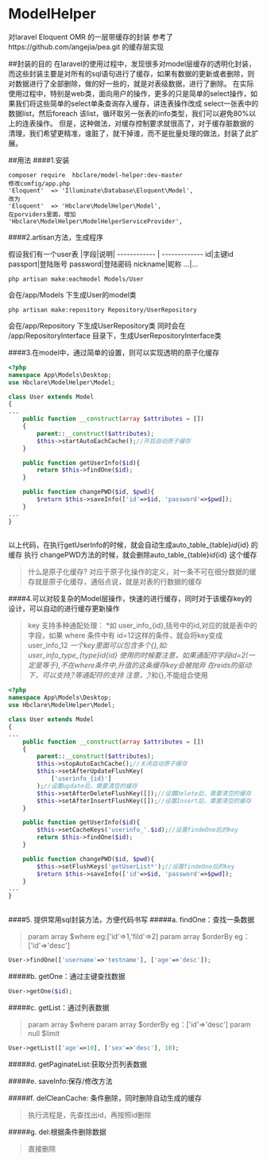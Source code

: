 # ModelHelper
对laravel Eloquent OMR 的一层带缓存的封装
参考了https://github.com/angejia/pea.git 的缓存层实现

##封装的目的
在laravel的使用过程中，发现很多对model层缓存的透明化封装，而这些封装主要是对所有的sql语句进行了缓存，如果有数据的更新或者删除，则对数据进行了全部删除，做的好一些的，就是对表级数据，进行了删除。
在实际使用过程中，特别是web类，面向用户的操作，更多的只是简单的select操作，如果我们将这些简单的select单条查询存入缓存，讲连表操作改成 select一张表中的数据list，然后foreach 该list，循环取另一张表的info类型，我们可以避免80%以上的连表操作。
但是，这种做法，对缓存控制要求就很高了，对于缓存脏数据的清理，我们希望更精准，谁脏了，就干掉谁，而不是批量处理的做法，封装了此扩展。


##用法
####1.安装
```
composer require  hbclare/model-helper:dev-master
修改comfig/app.php
'Eloquent'  => 'Illuminate\Database\Eloquent\Model',
改为
'Eloquent'  => 'Hbclare\ModelHelper\Model',
在porviders里面，增加        'Hbclare\ModelHelper\ModelHelperServiceProvider',
```

####2.artisan方法，生成程序

假设我们有一个user表
|字段|说明|
------------ | ------------- 
 id|主键id
 passport|登陆账号
 password|登陆密码
 nickname|昵称
 ...|...

```
php artisan make:eachmodel Models/User
```
会在/app/Models 下生成User的model类
```
php artisan make:repository Repository/UserRepository
```
会在/app/Repository 下生成UserRepository类
同时会在 /app/RepositoryInterface 目录下，生成UserRepositoryInterface类

####3.在model中，通过简单的设置，则可以实现透明的原子化缓存



```php
<?php
namespace App\Models\Desktop;
use Hbclare\ModelHelper\Model;

class User extends Model
{
...
    public function __construct(array $attributes = [])
    {
        parent::__construct($attributes);
        $this->startAutoEachCache();//开启自动原子缓存
    }

	public function getUserInfo($id){
		return $this->findOne($id);
	}

	public function changePWD($id, $pwd){
		$return $this->saveInfo(['id'=>$id, 'password'=>$pwd]);
	}
...
}
	
```
以上代码，在执行getUserInfo的时候，就会自动生成auto_table_{table}_id_{id} 的缓存
执行 changePWD方法的时候，就会删除auto_table_{table}_id_{id} 这个缓存

> 什么是原子化缓存?
> 对应于原子化操作的定义，对一条不可在细分数据的缓存就是原子化缓存，通俗点说，就是对表的行数据的缓存

####4.可以对较复杂的Model层操作，快速的进行缓存，同时对于该缓存key的设计，可以自动的进行缓存更新操作
>key 支持多种通配处理：
	*如 user_info_{id},括号中的id,对应的就是表中的字段，如果 where 条件中有 id=12这样的条件，就会将key变成 user_info_12
    *一个key里面可以包含多个{},如: user_info_type_{type}_id_{id}
    *使用的时候要注意，如果通配符字段id=2(一定是等于),不在where条件中,升值的这条缓存key会被抛弃
    在reids的驱动下，可以支持*,?等通配符的支持
>注意，*,?和{},不能组合使用
```php
<?php
namespace App\Models\Desktop;
use Hbclare\ModelHelper\Model;

class User extends Model
{
...
    public function __construct(array $attributes = [])
    {
        parent::__construct($attributes);
        $this->stopAutoEachCache();//关闭自动原子缓存
        $this->setAfterUpdateFlushKey(
            ['userinfo_{id}']
        );//设置update后，需要清空的缓存
        $this->setAfterDeleteFlushKey([]);//设置Delete后，需要清空的缓存
        $this->setAfterInsertFlushKey([]);//设置Insert后，需要清空的缓存
    }

	public function getUserInfo($id){
		$this->setCacheKeys('userinfo_'.$id);//设置findeOne后的key
		return $this->findOne($id);
	}

	public function changePWD($id, $pwd){
		$this->setFlushKeys('getUserList*');//设置findeOne后的key
		$return $this->saveInfo(['id'=>$id, 'password'=>$pwd]);
	}
...
}
	
```

####5. 提供常用sql封装方法，方便代码书写
#####a. findOne：查找一条数据     
>param array $where eg:['id'=>1,'fild'=>2]
>param array $orderBy eg：['id'=>'desc']
```php
User->findOne(['username'=>'testname'], ['age'=>'desc']);
```
#####b. getOne：通过主键查找数据   
```php
User->getOne($id);
```

#####c. getList：通过列表数据   
>param array $where
>param array $orderBy eg：['id'=>'desc']
>param null $limit
```php
User->getList(['age'=>10], ['sex'=>'desc'], 10);
```

#####d. getPaginateList:获取分页列表数据

#####e. saveInfo:保存/修改方法

#####f. delCleanCache: 条件删除，同时删除自动生成的缓存
>执行流程是，先查找出id，再按照id删除

#####g. del:根据条件删除数据
>直接删除




